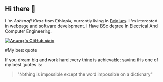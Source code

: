 ## Hi there 👋

I 'm *Ashenafi Kiros* from Ethiopia, currently living in [Belgium](www.visitbelgium.com). I 'm interested in webpage and software development. I Have BSc degree In Electrical And Computer Engineering.

[![Anurag's GitHub stats](https://github-readme-stats.vercel.app/api?username=Ashenafi21KG)](https://github.com/anuraghazra/github-readme-stats)

#My best quote

If you dream big and work hard every thing is achievable; saying this one of my best quotes is:
>"Nothing is impossible except the word impossible on a dictionary"
